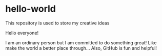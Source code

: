 # hello-world
This repository is used to store my creative ideas

Hello everyone!

I am an ordinary person but I am committed to do something great! Like make the world a better place through...
Also, GitHub is fun and helpful!
